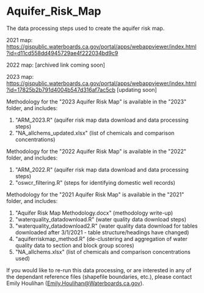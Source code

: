 # Aquifer_Risk_Map
The data processing steps used to create the aquifer risk map.

2021 map: https://gispublic.waterboards.ca.gov/portal/apps/webappviewer/index.html?id=d11cd558dd4945729ae4f222034bd9c9

2022 map: [archived link coming soon]

2023 map: https://gispublic.waterboards.ca.gov/portal/apps/webappviewer/index.html?id=17825b2b791d4004b547d316af7ac5cb [updating soon]

Methodology for the "2023 Aquifer Risk Map" is available in the "2023" folder, and includes:
1. "ARM_2023.R" (aquifer risk map data download and data processing steps)
2. "NA_allchems_updated.xlsx" (list of chemicals and comparison concentrations)

Methodology for the "2022 Aquifer Risk Map" is available in the "2022" folder, and includes:
1. "ARM_2022.R" (aquifer risk map data download and data processing steps)
3. "oswcr_filtering.R" (steps for identifying domestic well records)

Methodology for the "2021 Aquifer Risk Map" is available in the "2021" folder, and includes:
1. "Aquifer Risk Map Methodology.docx" (methodology write-up)
2. "waterquality_datadownload.R" (water quality data download steps)
3. "waterquality_datadownload2.R" (water quality data download for tables downloaded after 3/1/2021 - table structure/headings have changed)
4. "aquiferriskmap_method.R" (de-clustering and aggregation of water quality data to section and block group scores)
5. "NA_allchems.xlsx" (list of chemicals and comparison concentrations used)

If you would like to re-run this data processing, or are interested in any of the dependant reference files
(shapefile boundaries, etc.), please contact Emily Houlihan (Emily.Houlihan@Waterboards.ca.gov).
